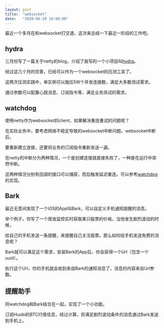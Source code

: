 ```yaml
---
layout: post
title:  "websocket"
date:   "2020-06-29 10:00:00"
---
```



最近一个多月在和websocket打交道，这次来总结一下最近一阶段的工作吧。


## hydra

三月份写了一篇关于netty的blog，介绍了我写的一个小项目叫[hydra](https://github.com/peiliping/hydra)。

经过这几个月的完善，已经可以作为一个websocket的压测工具了。

这两次压测实践中，单实例可以施压5W个并发连接数，满足大多数测试需求。

通过参数可以配置心跳消息、订阅指令等，满足业务测试的需求。


## watchdog

使用netty作为websocket的client，如果解决重连重试的问题呢？

在实际业务中，要考虑网络不稳定导致的websocket中断问题。websocket中断后，

要重新建立连接，还要将业务的订阅指令重新发送一遍。

在netty的中断分为两种情况，一个是创建连接就直接失败了，一种是在运行中突然中断。

这两种情况分别有回调的接口可以捕获，而后触发延迟重连。可以参考[watchdog](https://github.com/peiliping/watchdog)的实现。


## Bark

最近无意间发现了一个iOS的App叫Bark，可以自定义手机通知提醒的消息。

举个例子，你写了一个爬虫监控实时获取某只股票的价格，当他发生剧烈波动的时候，

给自己的手机发送一条提醒，来提醒自己关注股票。那么如何给手机发送免费的消息呢？

Bark就可以满足这个需求，安装Bark的App后，你会获得一个Url（包含一个uuid）。

执行这个Url，你的手机就会收到来自Bark的通知消息了，消息的内容来自Url参数。


## 提醒助手

将watchdog和Bark结合在一起，实现了一个小功能。

订阅Huobi的BTC行情信息，经过计算，将满足剧烈波动条件的消息通过Bark发送到手机上。